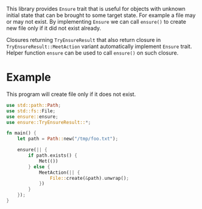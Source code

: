 This library provides `Ensure` trait that is useful for objects with unknown initial state that can be brought to some target state.
For example a file may or may not exist. By implementing `Ensure` we can call `ensure()` to create new file only if it did not exist already.

Closures returning `TryEnsureResult` that also return closure in `TryEnsureResult::MeetAction` variant automatically implement `Ensure` trait. 
Helper function `ensure` can be used to call `ensure()` on such closure.

# Example

This program will create file only if it does not exist.

```rust
use std::path::Path;
use std::fs::File;
use ensure::ensure;
use ensure::TryEnsureResult::*;

fn main() {
    let path = Path::new("/tmp/foo.txt");

    ensure(|| {
        if path.exists() {
            Met(())
        } else {
            MeetAction(|| {
                File::create(&path).unwrap();
            })
        }
    });
}
```
